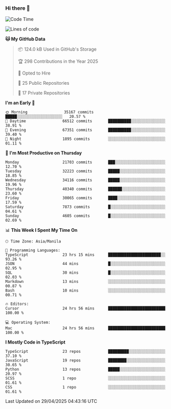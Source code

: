 ### Hi there 👋

<!--START_SECTION:waka-->
![Code Time](http://img.shields.io/badge/Code%20Time-1%2C665%20hrs%2038%20mins-blue)

![Lines of code](https://img.shields.io/badge/From%20Hello%20World%20I%27ve%20Written-64.8%20million%20lines%20of%20code-blue)

**🐱 My GitHub Data** 

> 📦 124.0 kB Used in GitHub's Storage 
 > 
> 🏆 298 Contributions in the Year 2025
 > 
> 💼 Opted to Hire
 > 
> 📜 25 Public Repositories 
 > 
> 🔑 17 Private Repositories 
 > 
**I'm an Early 🐤** 

```text
🌞 Morning                35167 commits       █████░░░░░░░░░░░░░░░░░░░░   20.57 % 
🌆 Daytime                66512 commits       ██████████░░░░░░░░░░░░░░░   38.91 % 
🌃 Evening                67351 commits       ██████████░░░░░░░░░░░░░░░   39.40 % 
🌙 Night                  1895 commits        ░░░░░░░░░░░░░░░░░░░░░░░░░   01.11 % 
```
📅 **I'm Most Productive on Thursday** 

```text
Monday                   21703 commits       ███░░░░░░░░░░░░░░░░░░░░░░   12.70 % 
Tuesday                  32223 commits       █████░░░░░░░░░░░░░░░░░░░░   18.85 % 
Wednesday                34116 commits       █████░░░░░░░░░░░░░░░░░░░░   19.96 % 
Thursday                 40340 commits       ██████░░░░░░░░░░░░░░░░░░░   23.60 % 
Friday                   30065 commits       ████░░░░░░░░░░░░░░░░░░░░░   17.59 % 
Saturday                 7873 commits        █░░░░░░░░░░░░░░░░░░░░░░░░   04.61 % 
Sunday                   4605 commits        █░░░░░░░░░░░░░░░░░░░░░░░░   02.69 % 
```


📊 **This Week I Spent My Time On** 

```text
🕑︎ Time Zone: Asia/Manila

💬 Programming Languages: 
TypeScript               23 hrs 15 mins      ███████████████████████░░   93.26 % 
JSON                     44 mins             █░░░░░░░░░░░░░░░░░░░░░░░░   02.95 % 
SQL                      30 mins             █░░░░░░░░░░░░░░░░░░░░░░░░   02.03 % 
Markdown                 13 mins             ░░░░░░░░░░░░░░░░░░░░░░░░░   00.87 % 
Bash                     10 mins             ░░░░░░░░░░░░░░░░░░░░░░░░░   00.71 % 

🔥 Editors: 
Cursor                   24 hrs 56 mins      █████████████████████████   100.00 % 

💻 Operating System: 
Mac                      24 hrs 56 mins      █████████████████████████   100.00 % 
```

**I Mostly Code in TypeScript** 

```text
TypeScript               23 repos            █████████░░░░░░░░░░░░░░░░   37.10 % 
JavaScript               19 repos            ████████░░░░░░░░░░░░░░░░░   30.65 % 
Python                   13 repos            █████░░░░░░░░░░░░░░░░░░░░   20.97 % 
SCSS                     1 repo              ░░░░░░░░░░░░░░░░░░░░░░░░░   01.61 % 
CSS                      1 repo              ░░░░░░░░░░░░░░░░░░░░░░░░░   01.61 % 
```




 Last Updated on 29/04/2025 04:43:16 UTC
<!--END_SECTION:waka-->
